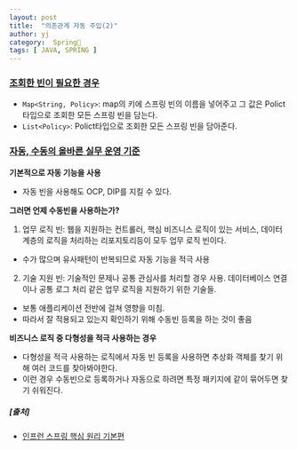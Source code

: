 ```yaml
---
layout: post
title:  "의존관계 자동 주입(2)"
author: yj
category:  Spring🌱
tags: [ JAVA, SPRING ]
---
```


### <a href="#">조회한 빈이 필요한 경우</a>
- `Map<String, Policy>`: map의 키에 스프링 빈의 이름을 넣어주고 그 값은 Polict 타입으로 조회한 모든 스프링 빈을 담는다.
- `List<Policy>`: Polict타입으로 조회한 모든 스프링 빈을 담아준다.

### <a href="#">자동, 수동의 올바른 실무 운영 기준</a>
**기본적으로 자동 기능을 사용**
- 자동 빈을 사용해도 OCP, DIP를 지킬 수 있다.

**그러면 언제 수동빈을 사용하는가?**
1. 업무 로직 빈: 웹을 지원하는 컨트롤러, 핵심 비즈니스 로직이 있는 서비스, 데이터 계층의 로직을 처리하는 리포지토리등이 모두 업무 로직 빈이다.
- 수가 많으며 유사패턴이 반복되므로 자동 기능을 적극 사용

2. 기술 지원 빈: 기술적인 문제나 공통 관심사를 처리할 경우 사용. 데이터베이스 연결이나 공통 로그 처리 같은 업무 로직을 지원하기 위한 기술들.
- 보통 애플리케이션 전반에 걸쳐 영향을 미침.
- 따라서 잘 적용되고 있는지 확인하기 위해 수동빈 등록을 하는 것이 좋음

**비즈니스 로직 중 다형성을 적극 사용하는 경우**
- 다형성을 적극 사용하는 로직에서 자동 빈 등록을 사용하면 추상화 객체를 찾기 위해 여러 코드를 찾아봐야한다.
- 이런 경우 수동빈으로 등록하거나 자동으로 하려면 특정 패키지에 같이 묶어두면 찾기 쉬워진다.

##### [출처]
- [인프런 스프링 핵심 원리 기본편](https://www.inflearn.com/course/%EC%8A%A4%ED%94%84%EB%A7%81-%ED%95%B5%EC%8B%AC-%EC%9B%90%EB%A6%AC-%EA%B8%B0%EB%B3%B8%ED%8E%B8)